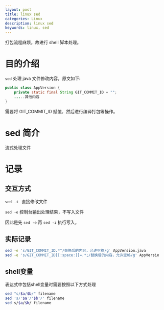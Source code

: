 ```yaml
---
layout: post
title: linux sed
categories: Linux
description: linux sed
keywords: linux, sed
---
```

打包流程麻烦，故进行 shell 脚本处理。

# 目的介绍

`sed` 处理 java 文件修改内容，原文如下:

```java
public class AppVersion {
    private static final String GIT_COMMIT_ID = "";
    .....其他内容
}
```
需要将 GIT_COMMIT_ID 赋值，然后进行编译打包等操作。

# sed 简介

流式处理文件

# 记录
## 交互方式

`sed -i ` 直接修改文件

`sed -e` 控制台输出处理结果，不写入文件

因此是先 `sed -e` 再 `sed -i` 执行写入。

## 实际记录

```bash
sed -e 's/GIT_COMMIT_ID.*"/替换后的内容，允许空格/g' AppVersion.java
sed -e 's/GIT_COMMIT_ID[[:space:]]=.*;/替换后的内容，允许空格/g' AppVersion.java
```

## shell变量

表达式中包括shell变量时需要按照以下方式处理

```bash
sed "s/$a/$b/" filename
sed 's/'$a'/'$b'/' filename 
sed s/$a/$b/ filename
```